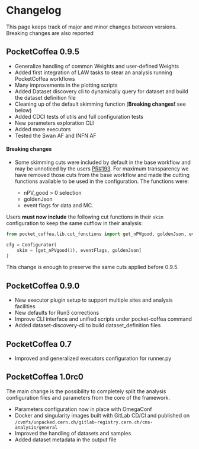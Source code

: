 # Changelog

This page keeps track of major and minor changes between versions. Breaking changes are also reported


## PocketCoffea 0.9.5

- Generalize handling of common Weights and user-defined Weights
- Added first integration of LAW tasks to stear an analysis running PocketCoffea workflows
- Many improvements in the plotting scripts
- Added Dataset discovery cli to dynamically query for dataset and build the dataset definition file
- Cleaning up of the default skimming function (**Breaking changes!** see below)
- Added CDCI tests of utils and full configuration tests
- New parameters exploration CLI 
- Added more executors
- Tested the Swan AF and INFN AF


#### Breaking changes
- Some skimming cuts were included by default in the base workflow and may be unnoticed by the users
[PR#193](https://github.com/PocketCoffea/PocketCoffea/pull/193). For maximum transparency we have removed those cuts
from the base workflow and made the cutting functions available to be used in the configuration.  The functions were: 

  - nPV_good > 0 selection
  - goldenJson
  - event flags for data and MC. 

Users **must now include** the following cut functions in their `skim` configuration to keep the same cutflow in their
analysis:
```python
from pocket_coffea.lib.cut_functions import get_nPVgood, goldenJson, eventFlags

cfg = Configurator(
    skim = [get_nPVgood(1), eventFlags, goldenJson]
)
```

This change is enough to preserve the same cuts applied before 0.9.5.


## PocketCoffea 0.9.0

-  New executor plugin setup to support multiple sites and analysis facilities
-  New defaults for Run3 corrections
-  Improve CLI interface and unified scripts under pocket-coffea command
-  Added dataset-discovery-cli to build dataset_definition files


## PocketCoffea 0.7

- Improved and generalized executors configuration for runner.py

## PocketCoffea 1.0rc0
The main change is the possibility to completely split the analysis configuration files and parameters from the core of
the framework.

- Parameters configuration now in place with OmegaConf
- Docker and singularity images built with GitLab CD/CI and published on
  `/cvmfs/unpacked.cern.ch/gitlab-registry.cern.ch/cms-analysis/general`
- Improved the handling of datasets and samples
- Added dataset metadata in the output file

